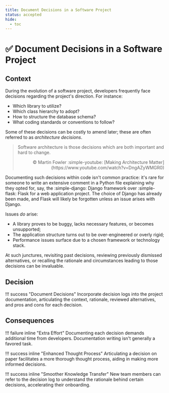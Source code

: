 ```yaml
---
title: Document Decisions in a Software Project
status: accepted
hide:
  - toc
---
```


# :white_check_mark: Document Decisions in a Software Project

## Context

During the evolution of a software project, developers frequently face decisions regarding the project's direction. For instance:

* Which library to utilize?
* Which class hierarchy to adopt?
* How to structure the database schema?
* What coding standards or conventions to follow?

Some of these decisions can be costly to amend later; these are often referred to as _architecture decisions_.

> Software architecture is those decisions which are both important and hard to change.
> <div markdown style="text-align:right">© Martin Fowler :simple-youtube: [Making Architecture Matter](https://www.youtube.com/watch?v=DngAZyWMGR0)</a>

Documenting such decisions within code isn't common practice: it's rare for someone to write an extensive comment in a Python file explaining why they opted for, say, the :simple-django: Django framework over :simple-flask: Flask for a web application project. The choice of Django has already been made, and Flask will likely be forgotten unless an issue arises with Django.

Issues _do_ arise:

* A library proves to be buggy, lacks necessary features, or becomes unsupported;
* The application structure turns out to be over-engineered or overly rigid;
* Performance issues surface due to a chosen framework or technology stack.

At such junctures, revisiting past decisions, reviewing previously dismissed alternatives, or recalling the rationale and circumstances leading to those decisions can be invaluable.

## Decision

!!! success "Document Decisions"
    Incorporate decision logs into the project documentation, articulating the context, rationale, reviewed alternatives, and pros and cons for each decision.

## Consequences

!!! failure inline "Extra Effort"
    Documenting each decision demands additional time from developers. Documentation writing isn't generally a favored task.

!!! success inline "Enhanced Thought Process"
    Articulating a decision on paper facilitates a more thorough thought process, aiding in making more informed decisions.

!!! success inline "Smoother Knowledge Transfer"
    New team members can refer to the decision log to understand the rationale behind certain decisions, accelerating their onboarding.
